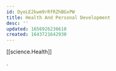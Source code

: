 ```yaml
---
id: DyoLE2kwm9rRfRZhBGxPW
title: Health And Personal Development
desc: ''
updated: 1656926236610
created: 1643721642930
---
```

[[science.Health]]




.
